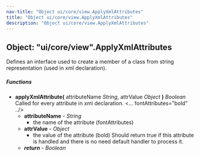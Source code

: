 ```yaml
---
nav-title: "Object ui/core/view.ApplyXmlAttributes"
title: "Object ui/core/view.ApplyXmlAttributes"
description: "Object ui/core/view.ApplyXmlAttributes"
---
```

## Object: "ui/core/view".ApplyXmlAttributes  
Defines an interface used to create a member of a class from string representation (used in xml declaration).

##### Functions
 - **applyXmlAttribute(** attributeName _String_, attrValue _Object_ **)** _Boolean_  
     Called for every attribute in xml declaration. <... fontAttributes="bold" ../>
   - **attributeName** - _String_  
     - the name of the attribute (fontAttributes)
   - **attrValue** - _Object_  
     - the value of the attribute (bold)
Should return true if this attribute is handled and there is no need default handler to process it.
   - _**return**_ - _Boolean_